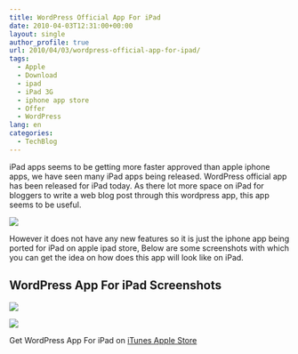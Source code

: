```yaml
---
title: WordPress Official App For iPad
date: 2010-04-03T12:31:00+00:00
layout: single
author_profile: true
url: 2010/04/03/wordpress-official-app-for-ipad/
tags:
  - Apple
  - Download
  - ipad
  - iPad 3G
  - iphone app store
  - Offer
  - WordPress
lang: en
categories: 
  - TechBlog
---
```

iPad apps seems to be getting more faster approved than apple iphone apps, we have seen many iPad apps being released. WordPress official app has been released for iPad today. As there lot more space on iPad for bloggers to write a web blog post through this wordpress app, this app seems to be useful.

[![](http://4.bp.blogspot.com/_vaUVXcmC3OI/S7ctcZ3IKnI/AAAAAAAABdA/9EGaxVc3EYc/s400/WordpressforiPadscreenshots2.jpg)](http://4.bp.blogspot.com/_vaUVXcmC3OI/S7ctcZ3IKnI/AAAAAAAABdA/9EGaxVc3EYc/s1600-h/WordpressforiPadscreenshots2.jpg)

However it does not have any new features so it is just the iphone app being ported for iPad on apple ipad store, Below are some screenshots with which you can get the idea on how does this app will look like on iPad. 

## WordPress App For iPad Screenshots 

[![](http://2.bp.blogspot.com/_vaUVXcmC3OI/S7ctZWcCcuI/AAAAAAAABc4/IKxmlU2V_fo/s400/WordpressforiPadscreenshots.jpg)](http://2.bp.blogspot.com/_vaUVXcmC3OI/S7ctZWcCcuI/AAAAAAAABc4/IKxmlU2V_fo/s1600-h/WordpressforiPadscreenshots.jpg)

[![](http://3.bp.blogspot.com/_vaUVXcmC3OI/S7ctaxhVulI/AAAAAAAABc8/4r9so0lznrE/s400/WordpressforiPadscreenshots1.jpg)](http://3.bp.blogspot.com/_vaUVXcmC3OI/S7ctaxhVulI/AAAAAAAABc8/4r9so0lznrE/s1600-h/WordpressforiPadscreenshots1.jpg)

Get WordPress App For iPad on [iTunes Apple Store](http://itunes.apple.com/in/app/wordpress/id335703880?mt=8)